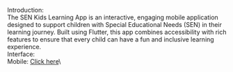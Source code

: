 Introduction:\
The SEN Kids Learning App is an interactive, engaging mobile application designed to support children with Special Educational Needs (SEN) in their learning journey. Built using Flutter, this app combines accessibility with rich features to ensure that every child can have a fun and inclusive learning experience.\
Interface:\
Mobile: [Click here](https://drive.google.com/file/d/1-OJI5nLEcCyD88IoUsAjmdBA8rsWZql5/view?usp=drive_link)\
